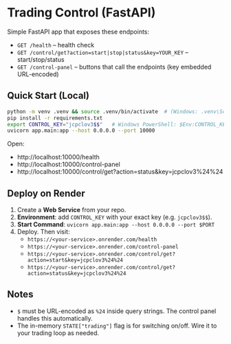 
# Trading Control (FastAPI)

Simple FastAPI app that exposes these endpoints:

- `GET /health` – health check
- `GET /control/get?action=start|stop|status&key=YOUR_KEY` – start/stop/status
- `GET /control-panel` – buttons that call the endpoints (key embedded URL-encoded)

## Quick Start (Local)

```bash
python -m venv .venv && source .venv/bin/activate  # (Windows: .venv\Scripts\activate)
pip install -r requirements.txt
export CONTROL_KEY="jcpclov3$$"   # Windows PowerShell: $Env:CONTROL_KEY='jcpclov3$$'
uvicorn app.main:app --host 0.0.0.0 --port 10000
```

Open:
- http://localhost:10000/health
- http://localhost:10000/control-panel
- http://localhost:10000/control/get?action=status&key=jcpclov3%24%24

## Deploy on Render

1. Create a **Web Service** from your repo.
2. **Environment**: add `CONTROL_KEY` with your exact key (e.g. `jcpclov3$$`).
3. **Start Command**: `uvicorn app.main:app --host 0.0.0.0 --port $PORT`
4. Deploy. Then visit:
   - `https://<your-service>.onrender.com/health`
   - `https://<your-service>.onrender.com/control-panel`
   - `https://<your-service>.onrender.com/control/get?action=start&key=jcpclov3%24%24`
   - `https://<your-service>.onrender.com/control/get?action=status&key=jcpclov3%24%24`

## Notes

- `$` must be URL-encoded as `%24` inside query strings. The control panel handles this automatically.
- The in-memory `STATE["trading"]` flag is for switching on/off. Wire it to your trading loop as needed.
